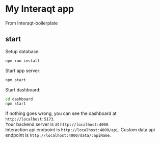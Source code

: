 # My Interaqt app

From Interaqt-boilerplate

## start

Setup database:

```bash
npm run install
```

Start app server:

```bash
npm start
```

Start dashboard:

```bash
cd dashboard 
npm start
```

If nothing goes wrong, you can see the dashboard at `http://localhost:5173`.    
Your backend server is at `http://localhost:4000`.    
Interaction api endpoint is `http://localhost:4000/api`.
Custom data api endpoint is `http://localhost:4000/data/:apiName`.
